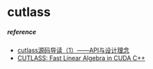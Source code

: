 # cutlass 





##### reference

- [cutlass源码导读（1）——API与设计理念](https://zhuanlan.zhihu.com/p/588953452)
- [CUTLASS: Fast Linear Algebra in CUDA C++](https://developer.nvidia.com/blog/cutlass-linear-algebra-cuda/)
